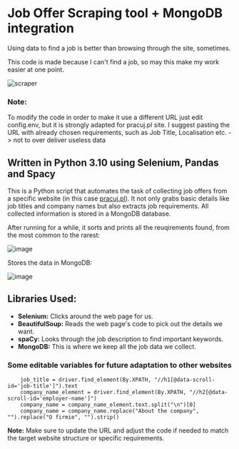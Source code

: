 # Job Offer Scraping tool + MongoDB integration

Using data to find a job is better than browsing through the site, sometimes.


This code is made because I can't find a job, so may this make my work easier at one point.

![scraper](https://github.com/gluchy1/joboffer-scraping-tool/assets/70800019/f0d990bf-899c-4c87-9af2-442c52d627e7)

### Note:
To modify the code in order to make it use a different URL just edit config.env, but it is strongly adapted for pracuj.pl site. I suggest pasting the URL with already chosen requirements, such as Job Title, Localisation etc. -> not to over deliver useless data

## Written in Python 3.10 using Selenium, Pandas and Spacy

This is a Python script that automates the task of collecting job offers from a specific website (in this case [pracuj.pl](https://www.pracuj.pl/)). It not only grabs basic details like job titles and company names but also extracts job requirements. All collected information is stored in a MongoDB database.

After running for a while, it sorts and prints all the reuqirements found, from the most common to the rarest:


![image](https://github.com/gluchy1/joboffer-scraping-tool/assets/70800019/331cf67e-a110-432d-bbae-b16c38d88225)


Stores the data in MongoDB:


![image](https://github.com/gluchy1/joboffer-scraping-tool/assets/70800019/61aa1948-163b-4133-9a62-f4bf9d737b8f)


## **Libraries Used:**  

- **Selenium:** Clicks around the web page for us.
- **BeautifulSoup:** Reads the web page's code to pick out the details we want.
- **spaCy:** Looks through the job description to find important keywords.
- **MongoDB:** This is where we keep all the job data we collect.

### **Some editable variables for future adaptation to other websites**

        job_title = driver.find_element(By.XPATH, "//h1[@data-scroll-id='job-title']").text
        company_name_element = driver.find_element(By.XPATH, "//h2[@data-scroll-id='employer-name']")
        company_name = company_name_element.text.split("\n")[0]
        company_name = company_name.replace("About the company", "").replace("O firmie", "").strip()

**Note:** Make sure to update the URL and adjust the code if needed to match the target website structure or specific requirements.
